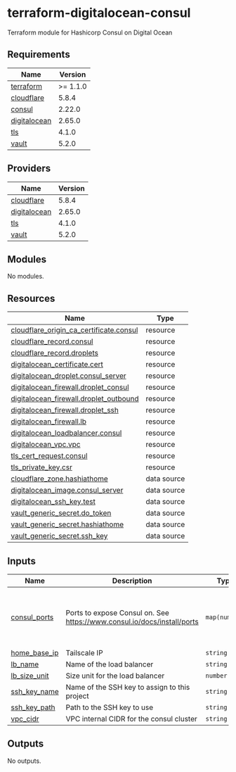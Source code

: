 # terraform-digitalocean-consul
Terraform module for Hashicorp Consul on Digital Ocean

<!-- BEGIN_TF_DOCS -->
## Requirements

| Name | Version |
|------|---------|
| <a name="requirement_terraform"></a> [terraform](#requirement\_terraform) | >= 1.1.0 |
| <a name="requirement_cloudflare"></a> [cloudflare](#requirement\_cloudflare) | 5.8.4 |
| <a name="requirement_consul"></a> [consul](#requirement\_consul) | 2.22.0 |
| <a name="requirement_digitalocean"></a> [digitalocean](#requirement\_digitalocean) | 2.65.0 |
| <a name="requirement_tls"></a> [tls](#requirement\_tls) | 4.1.0 |
| <a name="requirement_vault"></a> [vault](#requirement\_vault) | 5.2.0 |

## Providers

| Name | Version |
|------|---------|
| <a name="provider_cloudflare"></a> [cloudflare](#provider\_cloudflare) | 5.8.4 |
| <a name="provider_digitalocean"></a> [digitalocean](#provider\_digitalocean) | 2.65.0 |
| <a name="provider_tls"></a> [tls](#provider\_tls) | 4.1.0 |
| <a name="provider_vault"></a> [vault](#provider\_vault) | 5.2.0 |

## Modules

No modules.

## Resources

| Name | Type |
|------|------|
| [cloudflare_origin_ca_certificate.consul](https://registry.terraform.io/providers/cloudflare/cloudflare/5.8.4/docs/resources/origin_ca_certificate) | resource |
| [cloudflare_record.consul](https://registry.terraform.io/providers/cloudflare/cloudflare/5.8.4/docs/resources/record) | resource |
| [cloudflare_record.droplets](https://registry.terraform.io/providers/cloudflare/cloudflare/5.8.4/docs/resources/record) | resource |
| [digitalocean_certificate.cert](https://registry.terraform.io/providers/digitalocean/digitalocean/2.65.0/docs/resources/certificate) | resource |
| [digitalocean_droplet.consul_server](https://registry.terraform.io/providers/digitalocean/digitalocean/2.65.0/docs/resources/droplet) | resource |
| [digitalocean_firewall.droplet_consul](https://registry.terraform.io/providers/digitalocean/digitalocean/2.65.0/docs/resources/firewall) | resource |
| [digitalocean_firewall.droplet_outbound](https://registry.terraform.io/providers/digitalocean/digitalocean/2.65.0/docs/resources/firewall) | resource |
| [digitalocean_firewall.droplet_ssh](https://registry.terraform.io/providers/digitalocean/digitalocean/2.65.0/docs/resources/firewall) | resource |
| [digitalocean_firewall.lb](https://registry.terraform.io/providers/digitalocean/digitalocean/2.65.0/docs/resources/firewall) | resource |
| [digitalocean_loadbalancer.consul](https://registry.terraform.io/providers/digitalocean/digitalocean/2.65.0/docs/resources/loadbalancer) | resource |
| [digitalocean_vpc.vpc](https://registry.terraform.io/providers/digitalocean/digitalocean/2.65.0/docs/resources/vpc) | resource |
| [tls_cert_request.consul](https://registry.terraform.io/providers/hashicorp/tls/4.1.0/docs/resources/cert_request) | resource |
| [tls_private_key.csr](https://registry.terraform.io/providers/hashicorp/tls/4.1.0/docs/resources/private_key) | resource |
| [cloudflare_zone.hashiathome](https://registry.terraform.io/providers/cloudflare/cloudflare/5.8.4/docs/data-sources/zone) | data source |
| [digitalocean_image.consul_server](https://registry.terraform.io/providers/digitalocean/digitalocean/2.65.0/docs/data-sources/image) | data source |
| [digitalocean_ssh_key.test](https://registry.terraform.io/providers/digitalocean/digitalocean/2.65.0/docs/data-sources/ssh_key) | data source |
| [vault_generic_secret.do_token](https://registry.terraform.io/providers/hashicorp/vault/5.2.0/docs/data-sources/generic_secret) | data source |
| [vault_generic_secret.hashiathome](https://registry.terraform.io/providers/hashicorp/vault/5.2.0/docs/data-sources/generic_secret) | data source |
| [vault_generic_secret.ssh_key](https://registry.terraform.io/providers/hashicorp/vault/5.2.0/docs/data-sources/generic_secret) | data source |

## Inputs

| Name | Description | Type | Default | Required |
|------|-------------|------|---------|:--------:|
| <a name="input_consul_ports"></a> [consul\_ports](#input\_consul\_ports) | Ports to expose Consul on. See https://www.consul.io/docs/install/ports | `map(number)` | <pre>{<br/>  "dns": 8600,<br/>  "http": 8500,<br/>  "serf-lan": 8301,<br/>  "server": 8300<br/>}</pre> | no |
| <a name="input_home_base_ip"></a> [home\_base\_ip](#input\_home\_base\_ip) | Tailscale IP | `string` | n/a | yes |
| <a name="input_lb_name"></a> [lb\_name](#input\_lb\_name) | Name of the load balancer | `string` | `"consul-lb"` | no |
| <a name="input_lb_size_unit"></a> [lb\_size\_unit](#input\_lb\_size\_unit) | Size unit for the load balancer | `number` | `1` | no |
| <a name="input_ssh_key_name"></a> [ssh\_key\_name](#input\_ssh\_key\_name) | Name of the SSH key to assign to this project | `string` | `"consul-key"` | no |
| <a name="input_ssh_key_path"></a> [ssh\_key\_path](#input\_ssh\_key\_path) | Path to the SSH key to use | `string` | `"~/.ssh/dokey.pub"` | no |
| <a name="input_vpc_cidr"></a> [vpc\_cidr](#input\_vpc\_cidr) | VPC internal CIDR for the consul cluster | `string` | `"10.10.20.0/24"` | no |

## Outputs

No outputs.
<!-- END_TF_DOCS -->